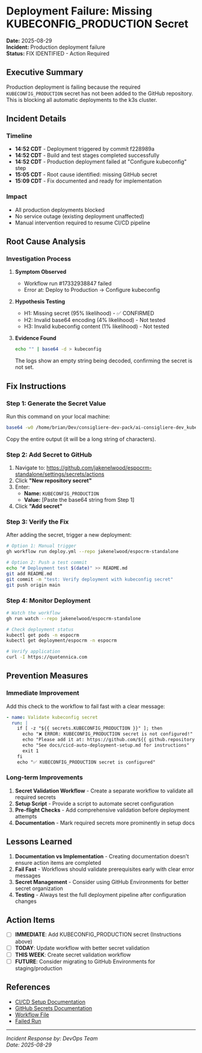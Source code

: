 # Deployment Failure: Missing KUBECONFIG_PRODUCTION Secret

**Date:** 2025-08-29  
**Incident:** Production deployment failure  
**Status:** FIX IDENTIFIED - Action Required

## Executive Summary

Production deployment is failing because the required `KUBECONFIG_PRODUCTION` secret has not been added to the GitHub repository. This is blocking all automatic deployments to the k3s cluster.

## Incident Details

### Timeline
- **14:52 CDT** - Deployment triggered by commit f228989a
- **14:52 CDT** - Build and test stages completed successfully  
- **14:52 CDT** - Production deployment failed at "Configure kubeconfig" step
- **15:05 CDT** - Root cause identified: missing GitHub secret
- **15:09 CDT** - Fix documented and ready for implementation

### Impact
- All production deployments blocked
- No service outage (existing deployment unaffected)
- Manual intervention required to resume CI/CD pipeline

## Root Cause Analysis

### Investigation Process

1. **Symptom Observed**
   - Workflow run #17332938847 failed
   - Error at: Deploy to Production → Configure kubeconfig

2. **Hypothesis Testing**
   - H1: Missing secret (95% likelihood) - ✅ CONFIRMED
   - H2: Invalid base64 encoding (4% likelihood) - Not tested
   - H3: Invalid kubeconfig content (1% likelihood) - Not tested

3. **Evidence Found**
   ```bash
   echo "" | base64 -d > kubeconfig
   ```
   The logs show an empty string being decoded, confirming the secret is not set.

## Fix Instructions

### Step 1: Generate the Secret Value

Run this command on your local machine:

```bash
base64 -w0 /home/brian/Dev/consigliere-dev-pack/ai-consigliere-dev_kubeconfig.yaml
```

Copy the entire output (it will be a long string of characters).

### Step 2: Add Secret to GitHub

1. Navigate to: https://github.com/jakenelwood/espocrm-standalone/settings/secrets/actions
2. Click **"New repository secret"**
3. Enter:
   - **Name:** `KUBECONFIG_PRODUCTION`
   - **Value:** [Paste the base64 string from Step 1]
4. Click **"Add secret"**

### Step 3: Verify the Fix

After adding the secret, trigger a new deployment:

```bash
# Option 1: Manual trigger
gh workflow run deploy.yml --repo jakenelwood/espocrm-standalone

# Option 2: Push a test commit
echo "# Deployment test $(date)" >> README.md
git add README.md
git commit -m "test: Verify deployment with kubeconfig secret"
git push origin main
```

### Step 4: Monitor Deployment

```bash
# Watch the workflow
gh run watch --repo jakenelwood/espocrm-standalone

# Check deployment status
kubectl get pods -n espocrm
kubectl get deployment/espocrm -n espocrm

# Verify application
curl -I https://quotennica.com
```

## Prevention Measures

### Immediate Improvement

Add this check to the workflow to fail fast with a clear message:

```yaml
- name: Validate kubeconfig secret
  run: |
    if [ -z "${{ secrets.KUBECONFIG_PRODUCTION }}" ]; then
      echo "❌ ERROR: KUBECONFIG_PRODUCTION secret is not configured!"
      echo "Please add it at: https://github.com/${{ github.repository }}/settings/secrets/actions"
      echo "See docs/cicd-auto-deployment-setup.md for instructions"
      exit 1
    fi
    echo "✅ KUBECONFIG_PRODUCTION secret is configured"
```

### Long-term Improvements

1. **Secret Validation Workflow** - Create a separate workflow to validate all required secrets
2. **Setup Script** - Provide a script to automate secret configuration
3. **Pre-flight Checks** - Add comprehensive validation before deployment attempts
4. **Documentation** - Mark required secrets more prominently in setup docs

## Lessons Learned

1. **Documentation vs Implementation** - Creating documentation doesn't ensure action items are completed
2. **Fail Fast** - Workflows should validate prerequisites early with clear error messages  
3. **Secret Management** - Consider using GitHub Environments for better secret organization
4. **Testing** - Always test the full deployment pipeline after configuration changes

## Action Items

- [ ] **IMMEDIATE**: Add KUBECONFIG_PRODUCTION secret (Instructions above)
- [ ] **TODAY**: Update workflow with better secret validation
- [ ] **THIS WEEK**: Create secret validation workflow
- [ ] **FUTURE**: Consider migrating to GitHub Environments for staging/production

## References

- [CI/CD Setup Documentation](/docs/cicd-auto-deployment-setup.md)
- [GitHub Secrets Documentation](https://docs.github.com/en/actions/security-guides/encrypted-secrets)
- [Workflow File](/.github/workflows/deploy.yml)
- [Failed Run](https://github.com/jakenelwood/espocrm-standalone/actions/runs/17332938847)

---

*Incident Response by: DevOps Team*  
*Date: 2025-08-29*